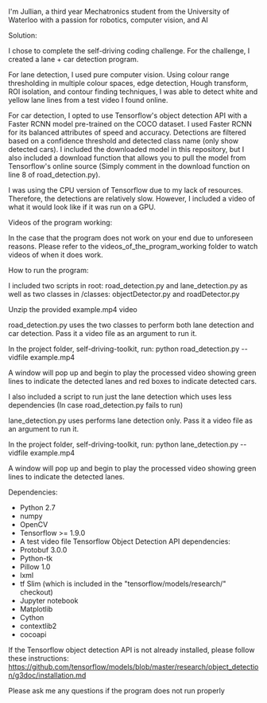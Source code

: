 I'm Jullian, a third year Mechatronics student from the University of Waterloo
with a passion for robotics, computer vision, and AI

Solution:

I chose to complete the self-driving coding challenge. For the challenge, I
created a lane + car detection program.

For lane detection, I used pure computer vision. Using colour range thresholding
in multiple colour spaces, edge detection, Hough transform, ROI isolation, and
contour finding techniques, I was able to detect white and yellow lane lines
from a test video I found online.

For car detection, I opted to use Tensorflow's object detection API with a
Faster RCNN model pre-trained on the COCO dataset. I used Faster RCNN for its
balanced attributes of speed and accuracy. Detections are filtered based
on a confidence threshold and detected class name (only show detected cars). I
included the downloaded model in this repository, but I also included a download
function that allows you to pull the model from Tensorflow's online source
(Simply comment in the download function on line 8 of road_detection.py).

I was using the CPU version of Tensorflow due to my lack of resources. Therefore,
the detections are relatively slow. However, I included a video of what it would
look like if it was run on a GPU.

Videos of the program working:

In the case that the program does not work on your end due to unforeseen reasons.
Please refer to the videos_of_the_program_working folder to watch videos of when
it does work.

How to run the program:

I included two scripts in root: road_detection.py and lane_detection.py
as well as two classes in /classes: objectDetector.py and roadDetector.py

Unzip the provided example.mp4 video

road_detection.py uses the two classes to perform both lane detection and car
detection. Pass it a video file as an argument to run it.

In the project folder, self-driving-toolkit, run:
python road_detection.py --vidfile example.mp4

A window will pop up and begin to play the processed video showing green lines
to indicate the detected lanes and red boxes to indicate detected cars.

I also included a script to run just the lane detection which uses less
dependencies (In case road_detection.py fails to run)

lane_detection.py uses performs lane detection only.
Pass it a video file as an argument to run it.

In the project folder, self-driving-toolkit, run:
python lane_detection.py --vidfile example.mp4

A window will pop up and begin to play the processed video showing green lines
to indicate the detected lanes.

Dependencies:

- Python 2.7
- numpy
- OpenCV
- Tensorflow >= 1.9.0
- A test video file
Tensorflow Object Detection API dependencies:
- Protobuf 3.0.0
- Python-tk
- Pillow 1.0
- lxml
- tf Slim (which is included in the "tensorflow/models/research/" checkout)
- Jupyter notebook
- Matplotlib
- Cython
- contextlib2
- cocoapi

If the Tensorflow object detection API is not already installed,
please follow these instructions:
https://github.com/tensorflow/models/blob/master/research/object_detection/g3doc/installation.md

Please ask me any questions if the program does not run properly
